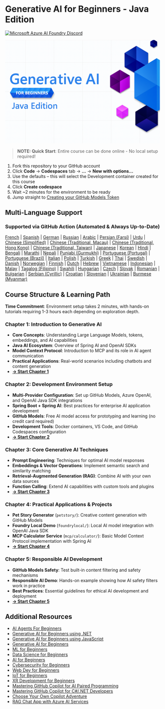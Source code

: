 # Generative AI for Beginners - Java Edition
[![Microsoft Azure AI Foundry Discord](https://dcbadge.limes.pink/api/server/ByRwuEEgH4)](https://discord.com/invite/ByRwuEEgH4)

![Generative AI for Beginners - Java Edition](./img/beg-genai-series.png)

> **NOTE: Quick Start**: Entire course can be done online - No local setup required!
1. Fork this repository to your GitHub account
2. Click **Code** → **Codespaces** tab → **...** → **New with options...**
3. Use the defaults – this will select the Development container created for this course
4. Click **Create codespace**
5. Wait ~2 minutes for the environment to be ready
6. Jump straight to [Creating your GitHub Models Token](./02-SetupDevEnvironment/README.MD#step-2-create-a-github-personal-access-token)

## Multi-Language Support

### Supported via GitHub Action (Automated & Always Up-to-Date)

[French](./translations/fr/README.md) | [Spanish](./translations/es/README.md) | [German](./translations/de/README.md) | [Russian](./translations/ru/README.md) | [Arabic](./translations/ar/README.md) | [Persian (Farsi)](./translations/fa/README.md) | [Urdu](./translations/ur/README.md) | [Chinese (Simplified)](./translations/zh/README.md) | [Chinese (Traditional, Macau)](./translations/mo/README.md) | [Chinese (Traditional, Hong Kong)](./translations/hk/README.md) | [Chinese (Traditional, Taiwan)](./translations/tw/README.md) | [Japanese](./translations/ja/README.md) | [Korean](./translations/ko/README.md) | [Hindi](./translations/hi/README.md) | [Bengali](./translations/bn/README.md) | [Marathi](./translations/mr/README.md) | [Nepali](./translations/ne/README.md) | [Punjabi (Gurmukhi)](./translations/pa/README.md) | [Portuguese (Portugal)](./translations/pt/README.md) | [Portuguese (Brazil)](./translations/br/README.md) | [Italian](./translations/it/README.md) | [Polish](./translations/pl/README.md) | [Turkish](./translations/tr/README.md) | [Greek](./translations/el/README.md) | [Thai](./translations/th/README.md) | [Swedish](./translations/sv/README.md) | [Danish](./translations/da/README.md) | [Norwegian](./translations/no/README.md) | [Finnish](./translations/fi/README.md) | [Dutch](./translations/nl/README.md) | [Hebrew](./translations/he/README.md) | [Vietnamese](./translations/vi/README.md) | [Indonesian](./translations/id/README.md) | [Malay](./translations/ms/README.md) | [Tagalog (Filipino)](./translations/tl/README.md) | [Swahili](./translations/sw/README.md) | [Hungarian](./translations/hu/README.md) | [Czech](./translations/cs/README.md) | [Slovak](./translations/sk/README.md) | [Romanian](./translations/ro/README.md) | [Bulgarian](./translations/bg/README.md) | [Serbian (Cyrillic)](./translations/sr/README.md) | [Croatian](./translations/hr/README.md) | [Slovenian](./translations/sl/README.md) | [Ukrainian](./translations/uk/README.md) | [Burmese (Myanmar)](./translations/my/README.md)

## Course Structure & Learning Path

**Time Commitment**: Environment setup takes 2 minutes, with hands-on tutorials requiring 1-3 hours each depending on exploration depth.

### **Chapter 1: Introduction to Generative AI**
- **Core Concepts**: Understanding Large Language Models, tokens, embeddings, and AI capabilities
- **Java AI Ecosystem**: Overview of Spring AI and OpenAI SDKs
- **Model Context Protocol**: Introduction to MCP and its role in AI agent communication
- **Practical Applications**: Real-world scenarios including chatbots and content generation
- **[→ Start Chapter 1](./01-IntroToGenAI/README.MD)**

### **Chapter 2: Development Environment Setup**
- **Multi-Provider Configuration**: Set up GitHub Models, Azure OpenAI, and OpenAI Java SDK integrations
- **Spring Boot + Spring AI**: Best practices for enterprise AI application development
- **GitHub Models**: Free AI model access for prototyping and learning (no credit card required)
- **Development Tools**: Docker containers, VS Code, and GitHub Codespaces configuration
- **[→ Start Chapter 2](./02-SetupDevEnvironment/README.MD)**

### **Chapter 3: Core Generative AI Techniques**
- **Prompt Engineering**: Techniques for optimal AI model responses
- **Embeddings & Vector Operations**: Implement semantic search and similarity matching
- **Retrieval-Augmented Generation (RAG)**: Combine AI with your own data sources
- **Function Calling**: Extend AI capabilities with custom tools and plugins
- **[→ Start Chapter 3](./03-CoreGenerativeAITechniques/README.MD)**

### **Chapter 4: Practical Applications & Projects**
- **Pet Story Generator** (`petstory/`): Creative content generation with GitHub Models
- **Foundry Local Demo** (`foundrylocal/`): Local AI model integration with OpenAI Java SDK
- **MCP Calculator Service** (`mcp/calculator/`): Basic Model Context Protocol implementation with Spring AI
- **[→ Start Chapter 4](./04-PracticalSamples/README.MD)**

### **Chapter 5: Responsible AI Development**
- **GitHub Models Safety**: Test built-in content filtering and safety mechanisms
- **Responsible AI Demo**: Hands-on example showing how AI safety filters work in practice
- **Best Practices**: Essential guidelines for ethical AI development and deployment
- **[→ Start Chapter 5](./05-ResponsibleGenAI/README.MD)**

## Additional Resources

- [AI Agents For Beginners](https://github.com/microsoft/ai-agents-for-beginners)
- [Generative AI for Beginners using .NET](https://github.com/microsoft/Generative-AI-for-beginners-dotnet)
- [Generative AI for Beginners using JavaScript](https://github.com/microsoft/generative-ai-with-javascript)
- [Generative AI for Beginners](https://github.com/microsoft/generative-ai-for-beginners)
- [ML for Beginners](https://aka.ms/ml-beginners)
- [Data Science for Beginners](https://aka.ms/datascience-beginners)
- [AI for Beginners](https://aka.ms/ai-beginners)
- [Cybersecurity for Beginners](https://github.com/microsoft/Security-101)
- [Web Dev for Beginners](https://aka.ms/webdev-beginners)
- [IoT for Beginners](https://aka.ms/iot-beginners)
- [XR Development for Beginners](https://github.com/microsoft/xr-development-for-beginners)
- [Mastering GitHub Copilot for AI Paired Programming](https://aka.ms/GitHubCopilotAI)
- [Mastering GitHub Copilot for C#/.NET Developers](https://github.com/microsoft/mastering-github-copilot-for-dotnet-csharp-developers)
- [Choose Your Own Copilot Adventure](https://github.com/microsoft/CopilotAdventures)
- [RAG Chat App with Azure AI Services](https://github.com/Azure-Samples/azure-search-openai-demo-java)
